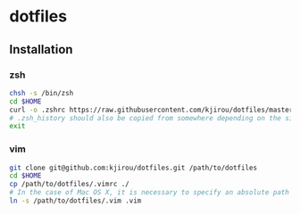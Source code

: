 dotfiles
========


## Installation
### zsh

```bash
chsh -s /bin/zsh
cd $HOME
curl -o .zshrc https://raw.githubusercontent.com/kjirou/dotfiles/master/.zshrc
# .zsh_history should also be copied from somewhere depending on the situation
exit
```

### vim

```bash
git clone git@github.com:kjirou/dotfiles.git /path/to/dotfiles
cd $HOME
cp /path/to/dotfiles/.vimrc ./
# In the case of Mac OS X, it is necessary to specify an absolute path
ln -s /path/to/dotfiles/.vim .vim
```
